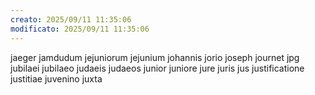 ```yaml
---
creato: 2025/09/11 11:35:06
modificato: 2025/09/11 11:35:06
---
```

jaeger
jamdudum
jejuniorum
jejunium
johannis
jorio
joseph
journet
jpg
jubilaei
jubilaeo
judaeis
judaeos
junior
juniore
jure
juris
jus
justificatione
justitiae
juvenino
juxta